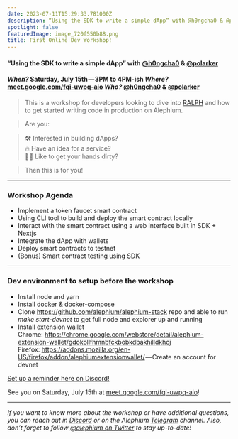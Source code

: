 ```yaml
---
date: 2023-07-11T15:29:33.781000Z
description: “Using the SDK to write a simple dApp” with @h0ngcha0 & @polarker
spotlight: false
featuredImage: image_720f550b88.png
title: First Online Dev Workshop!
---
```


#### “Using the SDK to write a simple dApp” with <a href="https://github.com/h0ngcha0" class="markup--anchor markup--h4-anchor" data-href="https://github.com/h0ngcha0" rel="noopener" target="_blank">@h0ngcha0</a> & <a href="https://github.com/polarker" class="markup--anchor markup--h4-anchor" data-href="https://github.com/polarker" rel="noopener" target="_blank">@polarker</a>

#### _When?_ Saturday, July 15th — 3PM to 4PM-ish _Where?_ <a href="http://meet.google.com/fqi-uwpq-aio" class="markup--anchor markup--h4-anchor" data-href="http://meet.google.com/fqi-uwpq-aio" rel="noopener" target="_blank">meet.google.com/fqi-uwpq-aio</a> _Who?_ <a href="https://github.com/h0ngcha0" class="markup--anchor markup--h4-anchor" data-href="https://github.com/h0ngcha0" rel="noopener" target="_blank">@h0ngcha0</a> & <a href="https://github.com/polarker" class="markup--anchor markup--h4-anchor" data-href="https://github.com/polarker" rel="noopener" target="_blank">@polarker</a>

> This is a workshop for developers looking to dive into <a href="https://docs.alephium.org/ralph/getting-started/" class="markup--anchor markup--blockquote-anchor" data-href="https://docs.alephium.org/ralph/getting-started/" rel="noopener" target="_blank">RALPH</a> and how to get started writing code in production on Alephium.

> Are you:

> 🛠️ Interested in building dApps?  
> 🔥 Have an idea for a service?  
> 👨‍💻 Like to get your hands dirty?

> Then this is for you!

---

### Workshop Agenda

- Implement a token faucet smart contract
- Using CLI tool to build and deploy the smart contract locally
- Interact with the smart contract using a web interface built in SDK + Nextjs
- Integrate the dApp with wallets
- Deploy smart contracts to testnet
- (Bonus) Smart contract testing using SDK

---

### Dev environment to setup before the workshop

- Install node and yarn
- Install docker & docker-compose
- Clone <a href="https://github.com/alephium/alephium-stack" class="markup--anchor markup--li-anchor" data-href="https://github.com/alephium/alephium-stack" rel="noopener" target="_blank">https://github.com/alephium/alephium-stack</a> repo and able to run _make start-devnet_ to get full node and explorer up and running
- <span id="43d0">Install extension wallet  
  Chrome: <a href="https://chrome.google.com/webstore/detail/alephium-extension-wallet/gdokollfhmnbfckbobkdbakhilldkhcj" class="markup--anchor markup--li-anchor" data-href="https://chrome.google.com/webstore/detail/alephium-extension-wallet/gdokollfhmnbfckbobkdbakhilldkhcj" rel="nofollow noopener" target="_blank">https://chrome.google.com/webstore/detail/alephium-extension-wallet/gdokollfhmnbfckbobkdbakhilldkhcj</a>  
  Firefox: <a href="https://addons.mozilla.org/en-US/firefox/addon/alephiumextensionwallet/" class="markup--anchor markup--li-anchor" data-href="https://addons.mozilla.org/en-US/firefox/addon/alephiumextensionwallet/" rel="nofollow noopener" target="_blank">https://addons.mozilla.org/en-US/firefox/addon/alephiumextensionwallet/</a> — Create an account for devnet</span>

<a href="https://discord.gg/eccjKX5g?event=1128346091822264413" class="markup--anchor markup--p-anchor" data-href="https://discord.gg/eccjKX5g?event=1128346091822264413" rel="noopener" target="_blank">Set up a reminder here on Discord!</a>

See you on Saturday, July 15th at <a href="http://meet.google.com/fqi-uwpq-aio" class="markup--anchor markup--p-anchor" data-href="http://meet.google.com/fqi-uwpq-aio" rel="noopener" target="_blank">meet.google.com/fqi-uwpq-aio</a>!

---

_If you want to know more about the workshop or have additional questions, you can reach out in_ <a href="https://alephium.org/discord/" class="markup--anchor markup--p-anchor" data-href="https://alephium.org/discord/" rel="noopener ugc nofollow noopener" target="_blank"><em>Discord</em></a> _or on the Alephium_ <a href="https://t.me/alephiumgroup" class="markup--anchor markup--p-anchor" data-href="https://t.me/alephiumgroup" rel="noopener ugc nofollow noopener" target="_blank"><em>Telegram</em></a> _channel. Also, don’t forget to follow_ <a href="https://twitter.com/alephium" class="markup--anchor markup--p-anchor" data-href="https://twitter.com/alephium" rel="noopener ugc nofollow noopener" target="_blank"><em>@alephium on Twitter</em></a> _to stay up-to-date!_

